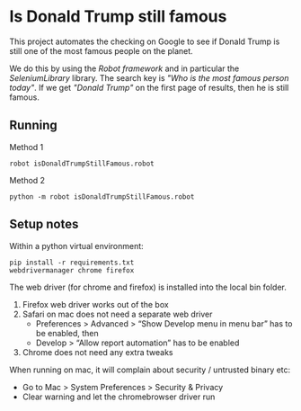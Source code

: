 # Is Donald Trump still famous

This project automates the checking on Google to see if Donald Trump is still
one of the most famous people on the planet.

We do this by using the *Robot framework* and in particular the
*SeleniumLibrary* library. The search key is *"Who is the most famous person
today"*. If we get *"Donald Trump"* on the first page of results, then he is
still famous.

## Running
Method 1
```
robot isDonaldTrumpStillFamous.robot
```

Method 2
```
python -m robot isDonaldTrumpStillFamous.robot
```


## Setup notes
Within a python virtual environment:
```
pip install -r requirements.txt
webdrivermanager chrome firefox
```

The web driver (for chrome and firefox) is installed into the local bin folder.

1. Firefox web driver works out of the box
2. Safari on mac does not need a separate web driver
   - Preferences > Advanced > “Show Develop menu in menu bar” has to be enabled, then
   - Develop > “Allow report automation” has to be enabled
3. Chrome does not need any extra tweaks


When running on mac, it will complain about security / untrusted binary etc:
- Go to Mac > System Preferences > Security & Privacy
- Clear warning and let the chromebrowser driver run
